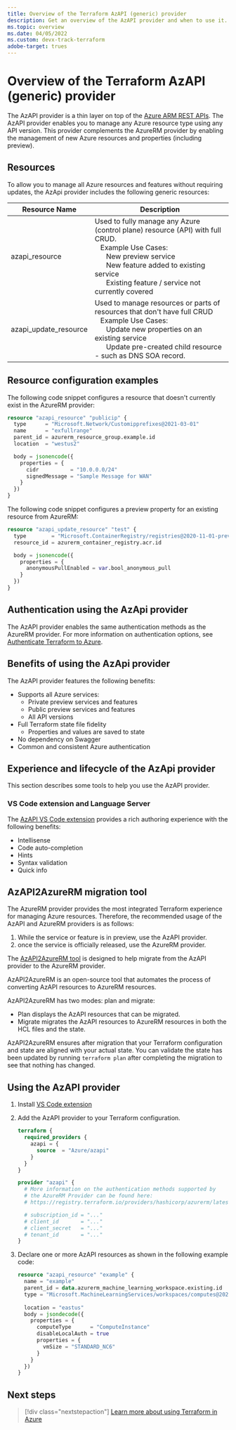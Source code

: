 ```yaml
---
title: Overview of the Terraform AzAPI (generic) provider
description: Get an overview of the AzAPI provider and when to use it.
ms.topic: overview
ms.date: 04/05/2022
ms.custom: devx-track-terraform
adobe-target: trues
---
```


# Overview of the Terraform AzAPI (generic) provider

The AzAPI provider is a thin layer on top of the [Azure ARM REST APIs](/rest/api/resources/). The AzAPI provider enables you to manage any Azure resource type using any API version. This provider complements the AzureRM provider by enabling the management of new Azure resources and properties (including preview).

## Resources

To allow you to manage all Azure resources and features without requiring updates, the AzApi provider includes the following generic resources:

| Resource Name | Description |
| ------------- | ----------- |
| azapi_resource | Used to fully manage any Azure (control plane) resource (API) with full CRUD. <br> &nbsp;&nbsp;&nbsp;Example Use Cases: <br> &nbsp;&nbsp;&nbsp;&nbsp;&nbsp;&nbsp;New preview service <br>&nbsp;&nbsp;&nbsp;&nbsp;&nbsp;&nbsp;New feature added to existing service <br> &nbsp;&nbsp;&nbsp;&nbsp;&nbsp;&nbsp;Existing feature / service not currently covered |
| azapi_update_resource | Used to manage resources or parts of resources that don't have full CRUD <br> &nbsp;&nbsp;&nbsp;Example Use Cases: <br> &nbsp;&nbsp;&nbsp;&nbsp;&nbsp;&nbsp;Update new properties on an existing service <br> &nbsp;&nbsp;&nbsp;&nbsp;&nbsp;&nbsp;Update pre-created child resource - such as DNS SOA record. |

## Resource configuration examples

The following code snippet configures a resource that doesn't currently exist in the AzureRM provider:

```terraform
resource "azapi_resource" "publicip" {
  type      = "Microsoft.Network/Customipprefixes@2021-03-01"
  name      = "exfullrange"
  parent_id = azurerm_resource_group.example.id
  location  = "westus2"

  body = jsonencode({
    properties = {
      cidr          = "10.0.0.0/24"
      signedMessage = "Sample Message for WAN"
    }
  })
}
```

The following code snippet configures a preview property for an existing resource from AzureRM:

```terraform
resource "azapi_update_resource" "test" {
  type        = "Microsoft.ContainerRegistry/registries@2020-11-01-preview"
  resource_id = azurerm_container_registry.acr.id

  body = jsonencode({
    properties = {
      anonymousPullEnabled = var.bool_anonymous_pull
    }
  })
}
```

## Authentication using the AzApi provider

The AzAPI provider enables the same authentication methods as the AzureRM provider. For more information on authentication options, see [Authenticate Terraform to Azure](/azure/developer/terraform/authenticate-to-azure?tabs=bash).

## Benefits of using the AzApi provider

The AzAPI provider features the following benefits:

- Supports all Azure services:
  - Private preview services and features
  - Public preview services and features
  - All API versions
- Full Terraform state file fidelity
  - Properties and values are saved to state
- No dependency on Swagger
- Common and consistent Azure authentication

## Experience and lifecycle of the AzApi provider

This section describes some tools to help you use the AzAPI provider.

### VS Code extension and Language Server

The [AzAPI VS Code extension](https://marketplace.visualstudio.com/items?itemName=azapi-vscode.azapi) provides a rich authoring experience with the following benefits:

- Intellisense
- Code auto-completion
- Hints
- Syntax validation
- Quick info

## AzAPI2AzureRM migration tool

The AzureRM provider provides the most integrated Terraform experience for managing Azure resources. Therefore, the recommended usage of the AzAPI and AzureRM providers is as follows:

1. While the service or feature is in preview, use the AzAPI provider.
1. once the service is officially released, use the AzureRM provider.

The [AzAPI2AzureRM tool](https://github.com/Azure/azapi2azurerm/releases) is designed to help migrate from the AzAPI provider to the AzureRM provider.

AzAPI2AzureRM is an open-source tool that automates the process of converting AzAPI resources to AzureRM resources.

AzAPI2AzureRM has two modes: plan and migrate:

- Plan displays the AzAPI resources that can be migrated.
- Migrate migrates the AzAPI resources to AzureRM resources in both the HCL files and the state.

AzAPI2AzureRM ensures after migration that your Terraform configuration and state are aligned with your actual state. You can validate the state has been updated by running `terraform plan` after completing the migration to see that nothing has changed.

## Using the AzAPI provider

1. Install [VS Code extension](https://marketplace.visualstudio.com/items?itemName=azapi-vscode.azapi)
1. Add the AzAPI provider to your Terraform configuration.

    ```terraform
    terraform {
      required_providers {
        azapi = {
          source  = "Azure/azapi"
        }
      }
    }

    provider "azapi" {
      # More information on the authentication methods supported by
      # the AzureRM Provider can be found here:
      # https://registry.terraform.io/providers/hashicorp/azurerm/latest/docs

      # subscription_id = "..."
      # client_id       = "..."
      # client_secret   = "..."
      # tenant_id       = "..."
    }
    ```

1. Declare one or more AzAPI resources as shown in the following example code:

    ```terraform
    resource "azapi_resource" "example" {
      name = "example"
      parent_id = data.azurerm_machine_learning_workspace.existing.id
      type = "Microsoft.MachineLearningServices/workspaces/computes@2021-07-01"
      
      location = "eastus"
      body = jsondecode({
        properties = {
          computeType      = "ComputeInstance"
          disableLocalAuth = true
          properties = {
            vmSize = "STANDARD_NC6"
          }
        }
      })
    }
    
    ```

## Next steps

<!-- TODO: azapi_resource Quickstart -->
<!-- TODO: azapi_update_resource Quickstart -->
> [!div class="nextstepaction"] 
> [Learn more about using Terraform in Azure](/azure/terraform)
